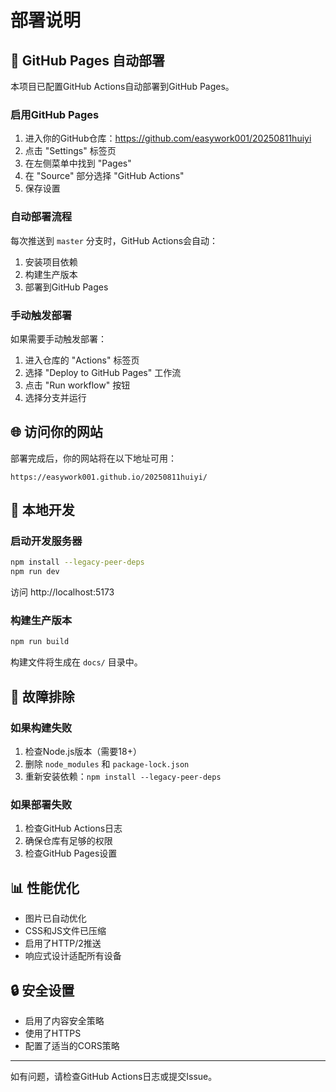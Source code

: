 # 部署说明

## 🚀 GitHub Pages 自动部署

本项目已配置GitHub Actions自动部署到GitHub Pages。

### 启用GitHub Pages

1. 进入你的GitHub仓库：https://github.com/easywork001/20250811huiyi
2. 点击 "Settings" 标签页
3. 在左侧菜单中找到 "Pages"
4. 在 "Source" 部分选择 "GitHub Actions"
5. 保存设置

### 自动部署流程

每次推送到 `master` 分支时，GitHub Actions会自动：

1. 安装项目依赖
2. 构建生产版本
3. 部署到GitHub Pages

### 手动触发部署

如果需要手动触发部署：

1. 进入仓库的 "Actions" 标签页
2. 选择 "Deploy to GitHub Pages" 工作流
3. 点击 "Run workflow" 按钮
4. 选择分支并运行

## 🌐 访问你的网站

部署完成后，你的网站将在以下地址可用：

```
https://easywork001.github.io/20250811huiyi/
```

## 📱 本地开发

### 启动开发服务器

```bash
npm install --legacy-peer-deps
npm run dev
```

访问 http://localhost:5173

### 构建生产版本

```bash
npm run build
```

构建文件将生成在 `docs/` 目录中。

## 🔧 故障排除

### 如果构建失败

1. 检查Node.js版本（需要18+）
2. 删除 `node_modules` 和 `package-lock.json`
3. 重新安装依赖：`npm install --legacy-peer-deps`

### 如果部署失败

1. 检查GitHub Actions日志
2. 确保仓库有足够的权限
3. 检查GitHub Pages设置

## 📊 性能优化

- 图片已自动优化
- CSS和JS文件已压缩
- 启用了HTTP/2推送
- 响应式设计适配所有设备

## 🔒 安全设置

- 启用了内容安全策略
- 使用了HTTPS
- 配置了适当的CORS策略

---

如有问题，请检查GitHub Actions日志或提交Issue。 